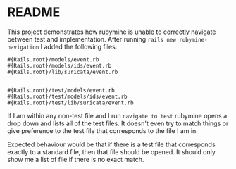 # README

This project demonstrates how rubymine is unable to correctly navigate between 
test and implementation. After running `rails new rubymine-navigation` I added
the following files:

```
#{Rails.root}/models/event.rb
#{Rails.root}/models/ids/event.rb
#{Rails.root}/lib/suricata/event.rb


#{Rails.root}/test/models/event.rb
#{Rails.root}/test/models/ids/event.rb
#{Rails.root}/test/lib/suricata/event.rb
```

If I am within any non-test file and I run `navigate to test` rubymine opens a
drop down and lists all of the test files. It doesn't even try to match things
or give preference to the test file that corresponds to the file I am in.

Expected behaviour would be that if there is a test file that corresponds exactly
to a standard file, then that file should be opened. It should only show me a list
of file if there is no exact match.
